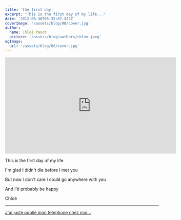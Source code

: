 ```yaml
---
title: 'the first day'
excerpt: "This is the first day of my life..."
date: '2012-08-30T05:35:07.322Z'
coverImage: '/assets/blog/08/cover.jpg'
author:
  name: Chloé Payot
  picture: '/assets/blog/authors/chloe.jpeg'
ogImage:
  url: '/assets/blog/08/cover.jpg'
---
```



<iframe width="560" height="315" src="https://www.youtube.com/embed/ztGPYPArAyE" frameborder="0" allow="accelerometer; autoplay; encrypted-media; gyroscope; picture-in-picture" allowfullscreen></iframe>

This is the first day of my life 

I'm glad I didn't die before I met you 

But now I don't care I could go anywhere with you

And I'd probably be happy

Chloé

<hr />

<a href="/posts/09-je-t-aime">J'ai juste oublié mon telephone chez moi...</a>
